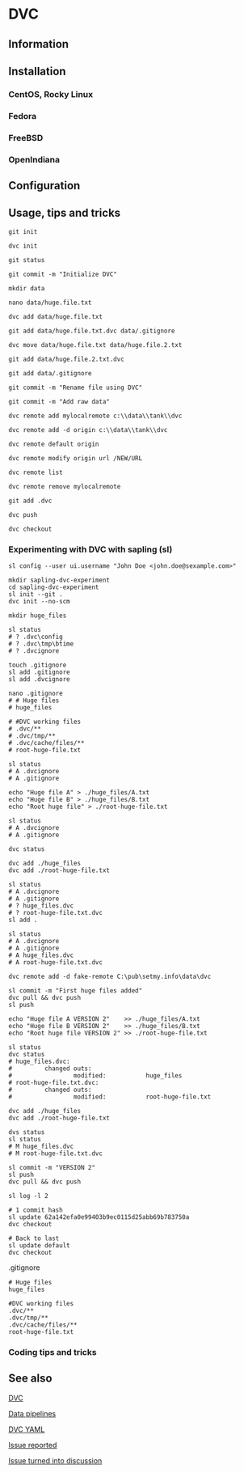 # DVC

## Information

## Installation

### CentOS, Rocky Linux

### Fedora

### FreeBSD

### OpenIndiana

## Configuration

## Usage, tips and tricks

```shell
git init

dvc init

git status

git commit -m "Initialize DVC"

mkdir data

nano data/huge.file.txt

dvc add data/huge.file.txt

git add data/huge.file.txt.dvc data/.gitignore

dvc move data/huge.file.txt data/huge.file.2.txt

git add data/huge.file.2.txt.dvc

git add data/.gitignore

git commit -m "Rename file using DVC"

git commit -m "Add raw data"

dvc remote add mylocalremote c:\\data\\tank\\dvc

dvc remote add -d origin c:\\data\\tank\\dvc

dvc remote default origin

dvc remote modify origin url /NEW/URL

dvc remote list

dvc remote remove mylocalremote

git add .dvc

dvc push

dvc checkout
```

### Experimenting with DVC with sapling (sl)

```
sl config --user ui.username "John Doe <john.doe@sexample.com>"

mkdir sapling-dvc-experiment
cd sapling-dvc-experiment
sl init --git .
dvc init --no-scm

mkdir huge_files

sl status
# ? .dvc\config
# ? .dvc\tmp\btime
# ? .dvcignore

touch .gitignore
sl add .gitignore
sl add .dvcignore

nano .gitignore
# # Huge files
# huge_files

# #DVC working files
# .dvc/**
# .dvc/tmp/**
# .dvc/cache/files/**
# root-huge-file.txt

sl status
# A .dvcignore
# A .gitignore

echo "Huge file A" > ./huge_files/A.txt
echo "Huge file B" > ./huge_files/B.txt
echo "Root huge file" > ./root-huge-file.txt

sl status
# A .dvcignore
# A .gitignore

dvc status

dvc add ./huge_files
dvc add ./root-huge-file.txt

sl status
# A .dvcignore
# A .gitignore
# ? huge_files.dvc
# ? root-huge-file.txt.dvc
sl add .

sl status
# A .dvcignore
# A .gitignore
# A huge_files.dvc
# A root-huge-file.txt.dvc

dvc remote add -d fake-remote C:\pub\setmy.info\data\dvc

sl commit -m "First huge files added"
dvc pull && dvc push
sl push

echo "Huge file A VERSION 2"    >> ./huge_files/A.txt
echo "Huge file B VERSION 2"    >> ./huge_files/B.txt
echo "Root huge file VERSION 2" >> ./root-huge-file.txt

sl status
dvc status
# huge_files.dvc:
#         changed outs:
#                 modified:           huge_files
# root-huge-file.txt.dvc:
#         changed outs:
#                 modified:           root-huge-file.txt

dvc add ./huge_files
dvc add ./root-huge-file.txt

dvs status
sl status
# M huge_files.dvc
# M root-huge-file.txt.dvc

sl commit -m "VERSION 2"
sl push
dvc pull && dvc push

sl log -l 2

# 1 commit hash
sl update 62a142efa0e99403b9ec0115d25abb69b783750a
dvc checkout

# Back to last
sl update default
dvc checkout
```

.gitignore

```
# Huge files
huge_files

#DVC working files
.dvc/**
.dvc/tmp/**
.dvc/cache/files/**
root-huge-file.txt
```

### Coding tips and tricks

## See also

[DVC](https://dvc.org)

[Data pipelines](https://dvc.org/doc/start/data-management/data-pipelines)

[DVC YAML](https://dvc.org/doc/user-guide/project-structure/dvcyaml-files)

[Issue reported](https://github.com/iterative/dvc/issues/10568)

[Issue turned into discussion](https://github.com/iterative/dvc/discussions/10569)
